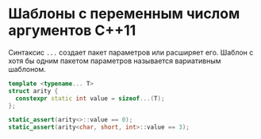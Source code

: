 # Шаблоны с переменным числом аргументов C++11

Синтаксис `...` создает пакет параметров или расширяет его. Шаблон с хотя бы одним пакетом параметров называется вариативным шаблоном.
```c++
template <typename... T>
struct arity {
  constexpr static int value = sizeof...(T);
};

static_assert(arity<>::value == 0);
static_assert(arity<char, short, int>::value == 3);
```